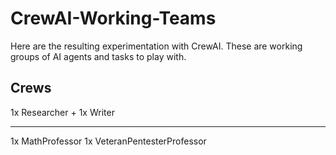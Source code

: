 # CrewAI-Working-Teams

Here are the resulting experimentation with CrewAI. These are working groups of AI agents and tasks to play with.

## Crews

1x Researcher + 1x Writer 

---

1x MathProfessor
1x VeteranPentesterProfessor
